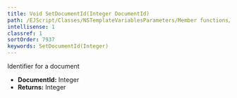```yaml
---
title: Void SetDocumentId(Integer DocumentId)
path: /EJScript/Classes/NSTemplateVariablesParameters/Member functions/Void SetDocumentId(Integer p_0)
intellisense: 1
classref: 1
sortOrder: 7937
keywords: SetDocumentId(Integer)
---
```



Identifier for a document



* **DocumentId:** Integer
* **Returns:** Integer


